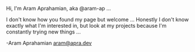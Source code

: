 Hi, I'm Aram Aprahamian, aka @aram-ap ...

I don't know how you found my page but welcome ...
Honestly I don't know exactly what I'm interested in, but look at my projects because I'm constantly trying new things ...

-Aram Aprahamian
aram@apra.dev
